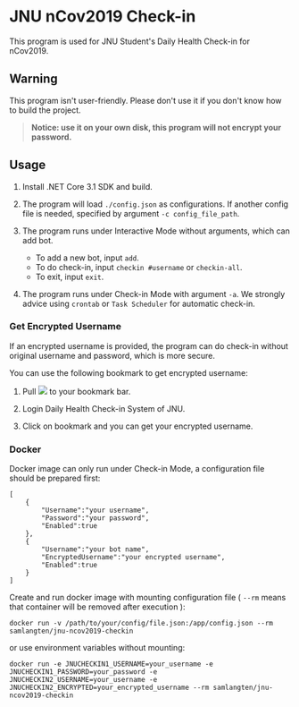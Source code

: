# JNU nCov2019 Check-in

This program is used for JNU Student's Daily Health Check-in for nCov2019.

## Warning

This program isn't user-friendly. Please don't use it if you don't know how to build the project.

> **Notice: use it on your own disk, this program will not encrypt your password.**

## Usage

1. Install .NET Core 3.1 SDK and build.

2. The program will load ```./config.json``` as configurations. If another config file is needed, specified by argument ```-c config_file_path```.

3. The program runs under Interactive Mode without arguments, which can add bot.

    * To add a new bot, input ```add```.
    * To do check-in, input ```checkin #username``` or ```checkin-all```.
    * To exit, input ```exit```.

4. The program runs under Check-in Mode with argument ```-a```. We strongly advice using ```crontab``` or ```Task Scheduler``` for automatic check-in.

### Get Encrypted Username

If an encrypted username is provided, the program can do check-in without original username and password, which is more secure.

You can use the following bookmark to get encrypted username:

1. Pull <a href="javascript:(function(){alert('Your encrypted username:\n'+sessionStorage.getItem('jnuid'));})();"><img src="https://shields.io/badge/Bookmark-Get%20Encrypted%20Username-blue?logo=pinboard&style=flat"></img></a> to your bookmark bar.

2. Login Daily Health Check-in System of JNU.

3. Click on bookmark and you can get your encrypted username.

### Docker

Docker image can only run under Check-in Mode, a configuration file should be prepared first:

```
[
    {
        "Username":"your username",
        "Password":"your password",
        "Enabled":true
    },
    {
        "Username":"your bot name",
        "EncryptedUsername":"your encrypted username",
        "Enabled":true
    }
]
```

Create and run docker image with mounting configuration file ( ```--rm``` means that container will be removed after execution ):

```
docker run -v /path/to/your/config/file.json:/app/config.json --rm samlangten/jnu-ncov2019-checkin
```

or use environment variables without mounting:

```
docker run -e JNUCHECKIN1_USERNAME=your_username -e JNUCHECKIN1_PASSWORD=your_password -e JNUCHECKIN2_USERNAME=your_username -e JNUCHECKIN2_ENCRYPTED=your_encrypted_username --rm samlangten/jnu-ncov2019-checkin
```